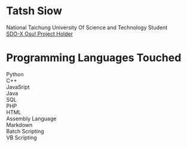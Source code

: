 # Tatsh Siow
National Taichung University Of Science and Technology Student\
[SDO-X Osu! Project Holder](https://sites.google.com/view/sdo-x-global-fansite/downloads/fanmade-games/sdo-x-osu-project)

# Programming Languages Touched
Python\
C++\
JavaSript\
Java\
SQL\
PHP\
HTML\
Assembly Language\
Markdown\
Batch Scripting\
VB Scripting
